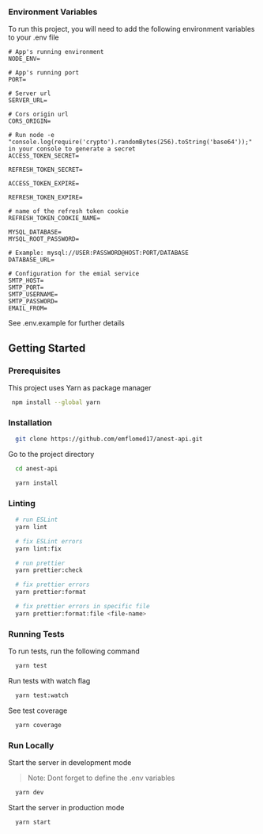 <!-- Env Variables -->

### Environment Variables

To run this project, you will need to add the following environment variables to your .env file

```
# App's running environment
NODE_ENV=

# App's running port
PORT=

# Server url
SERVER_URL=

# Cors origin url
CORS_ORIGIN=

# Run node -e "console.log(require('crypto').randomBytes(256).toString('base64'));" in your console to generate a secret
ACCESS_TOKEN_SECRET=

REFRESH_TOKEN_SECRET=

ACCESS_TOKEN_EXPIRE=

REFRESH_TOKEN_EXPIRE=

# name of the refresh token cookie
REFRESH_TOKEN_COOKIE_NAME=

MYSQL_DATABASE=
MYSQL_ROOT_PASSWORD=

# Example: mysql://USER:PASSWORD@HOST:PORT/DATABASE
DATABASE_URL=

# Configuration for the emial service
SMTP_HOST=
SMTP_PORT=
SMTP_USERNAME=
SMTP_PASSWORD=
EMAIL_FROM=
```

See .env.example for further details

<!-- Getting Started -->

## Getting Started

<!-- Prerequisites -->

### Prerequisites

This project uses Yarn as package manager

```bash
 npm install --global yarn
```

<!-- Installation -->

### Installation

```bash
  git clone https://github.com/emflomed17/anest-api.git
```

Go to the project directory

```bash
  cd anest-api
```

```bash
  yarn install
```

### Linting

```bash
  # run ESLint
  yarn lint

  # fix ESLint errors
  yarn lint:fix

  # run prettier
  yarn prettier:check

  # fix prettier errors
  yarn prettier:format

  # fix prettier errors in specific file
  yarn prettier:format:file <file-name>
```

<!-- Running Tests -->

### Running Tests

To run tests, run the following command

```bash
  yarn test
```

Run tests with watch flag

```bash
  yarn test:watch
```

See test coverage

```bash
  yarn coverage
```

<!-- Run Locally -->

### Run Locally

Start the server in development mode

> Note: Dont forget to define the .env variables

```bash
  yarn dev
```

Start the server in production mode

```bash
  yarn start
```